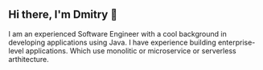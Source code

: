 ## Hi there, I'm Dmitry 👋

I am an experienced Software Engineer with a cool background in developing applications using Java. I have experience building enterprise-level applications. Which use monolitic or microservice or serverless arthitecture.
<!--
**DmitryFilatov1106/DmitryFilatov1106** is a ✨ _special_ ✨ repository because its `README.md` (this file) appears on your GitHub profile.

Here are some ideas to get you started:

- 🔭 I’m currently working on ...
- 🌱 I’m currently learning ...
- 👯 I’m looking to collaborate on ...
- 🤔 I’m looking for help with ...
- 💬 Ask me about ...
- 📫 How to reach me: ...
- 😄 Pronouns: ...
- ⚡ Fun fact: ...
-->
